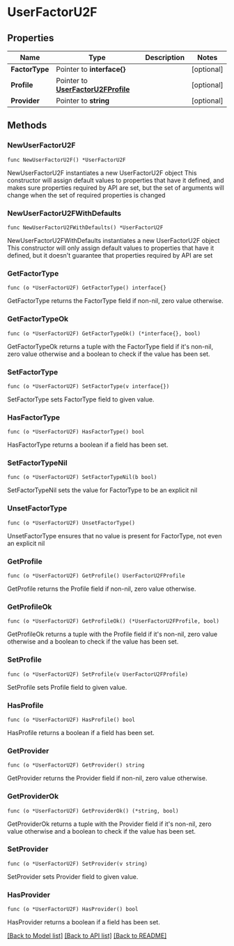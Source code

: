 # UserFactorU2F

## Properties

Name | Type | Description | Notes
------------ | ------------- | ------------- | -------------
**FactorType** | Pointer to **interface{}** |  | [optional] 
**Profile** | Pointer to [**UserFactorU2FProfile**](UserFactorU2FProfile.md) |  | [optional] 
**Provider** | Pointer to **string** |  | [optional] 

## Methods

### NewUserFactorU2F

`func NewUserFactorU2F() *UserFactorU2F`

NewUserFactorU2F instantiates a new UserFactorU2F object
This constructor will assign default values to properties that have it defined,
and makes sure properties required by API are set, but the set of arguments
will change when the set of required properties is changed

### NewUserFactorU2FWithDefaults

`func NewUserFactorU2FWithDefaults() *UserFactorU2F`

NewUserFactorU2FWithDefaults instantiates a new UserFactorU2F object
This constructor will only assign default values to properties that have it defined,
but it doesn't guarantee that properties required by API are set

### GetFactorType

`func (o *UserFactorU2F) GetFactorType() interface{}`

GetFactorType returns the FactorType field if non-nil, zero value otherwise.

### GetFactorTypeOk

`func (o *UserFactorU2F) GetFactorTypeOk() (*interface{}, bool)`

GetFactorTypeOk returns a tuple with the FactorType field if it's non-nil, zero value otherwise
and a boolean to check if the value has been set.

### SetFactorType

`func (o *UserFactorU2F) SetFactorType(v interface{})`

SetFactorType sets FactorType field to given value.

### HasFactorType

`func (o *UserFactorU2F) HasFactorType() bool`

HasFactorType returns a boolean if a field has been set.

### SetFactorTypeNil

`func (o *UserFactorU2F) SetFactorTypeNil(b bool)`

 SetFactorTypeNil sets the value for FactorType to be an explicit nil

### UnsetFactorType
`func (o *UserFactorU2F) UnsetFactorType()`

UnsetFactorType ensures that no value is present for FactorType, not even an explicit nil
### GetProfile

`func (o *UserFactorU2F) GetProfile() UserFactorU2FProfile`

GetProfile returns the Profile field if non-nil, zero value otherwise.

### GetProfileOk

`func (o *UserFactorU2F) GetProfileOk() (*UserFactorU2FProfile, bool)`

GetProfileOk returns a tuple with the Profile field if it's non-nil, zero value otherwise
and a boolean to check if the value has been set.

### SetProfile

`func (o *UserFactorU2F) SetProfile(v UserFactorU2FProfile)`

SetProfile sets Profile field to given value.

### HasProfile

`func (o *UserFactorU2F) HasProfile() bool`

HasProfile returns a boolean if a field has been set.

### GetProvider

`func (o *UserFactorU2F) GetProvider() string`

GetProvider returns the Provider field if non-nil, zero value otherwise.

### GetProviderOk

`func (o *UserFactorU2F) GetProviderOk() (*string, bool)`

GetProviderOk returns a tuple with the Provider field if it's non-nil, zero value otherwise
and a boolean to check if the value has been set.

### SetProvider

`func (o *UserFactorU2F) SetProvider(v string)`

SetProvider sets Provider field to given value.

### HasProvider

`func (o *UserFactorU2F) HasProvider() bool`

HasProvider returns a boolean if a field has been set.


[[Back to Model list]](../README.md#documentation-for-models) [[Back to API list]](../README.md#documentation-for-api-endpoints) [[Back to README]](../README.md)


